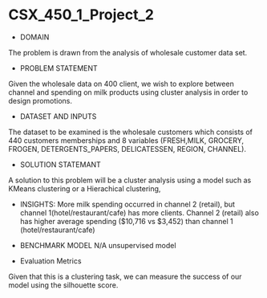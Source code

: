 # CSX_450_1_Project_2


+ DOMAIN

 The problem is drawn from the analysis of wholesale customer data set.
 
 + PROBLEM STATEMENT
 
 Given the wholesale data on 400 client, we wish to explore between channel and spending on milk products using cluster analysis in order to design promotions.

 
 + DATASET AND INPUTS
 
 The dataset to be examined is the wholesale customers which consists of 440 customers memberships and 8 variables (FRESH,MILK, GROCERY, FROGEN, DETERGENTS_PAPERS, DELICATESSEN, REGION, CHANNEL).
 
 + SOLUTION STATEMANT
 
 A solution to this problem will be a cluster analysis using a model such as KMeans clustering or a Hierachical      clustering,
 
  
 + INSIGHTS: 
 More milk spending occurred in channel 2 (retail), but channel 1(hotel/restaurant/cafe) has more clients. 
 Channel 2 (retail) also has higher average spending ($10,716 vs $3,452) than channel 1 (hotel/restaurant/cafe)

+ BENCHMARK MODEL
  N/A unsupervised model
  
 + Evaluation Metrics
 
 Given that this is a clustering task, we can measure the success of our model using the silhouette score.
  
 